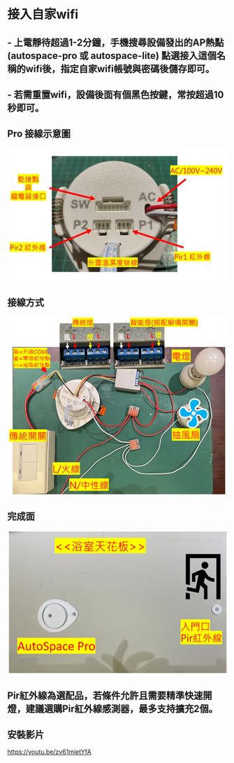 # 接入自家wifi
## - 上電靜待超過1-2分鐘，手機搜尋設備發出的AP熱點(autospace-pro 或 autospace-lite) 點選接入這個名稱的wifi後，指定自家wifi帳號與密碼後儲存即可。
## - 若需重置wifi，設備後面有個黑色按鍵，常按超過10秒即可。
## Pro 接線示意圖
![Mosquitto_broker](/auto_space/image/163248.png)
## 接線方式
![Mosquitto_broker](/auto_space/image/071728.png)

## 完成面

![Mosquitto_broker](/auto_space/image/232554.png)

## Pir紅外線為選配品，若條件允許且需要精準快速開燈，建議選購Pir紅外線感測器，最多支持擴充2個。


## 安裝影片
https://youtu.be/zv61mjetYfA
